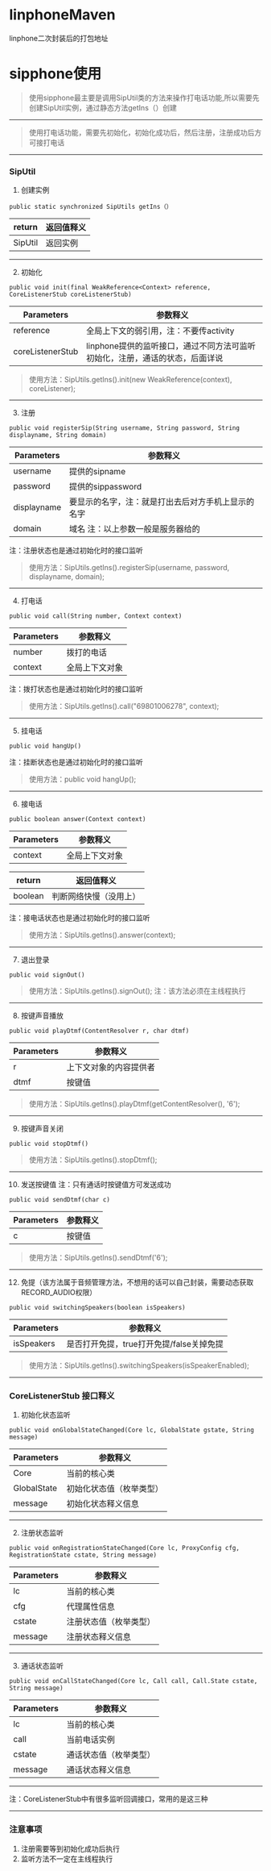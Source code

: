 # linphoneMaven
linphone二次封装后的打包地址
# sipphone使用
> 使用sipphone最主要是调用SipUtil类的方法来操作打电话功能,所以需要先创建SipUtil实例，通过静态方法getIns（）创建

---
> 使用打电话功能，需要先初始化，初始化成功后，然后注册，注册成功后方可接打电话

---
### SipUtil
1. 创建实例

```
public static synchronized SipUtils getIns（）
```
return  | 返回值释义
---|---
SipUtil | 返回实例

---
2. 初始化

```
public void init(final WeakReference<Context> reference,  CoreListenerStub coreListenerStub)
```
Parameters  |参数释义
---|---
reference | 全局上下文的弱引用，注：不要传activity
coreListenerStub|linphone提供的监听接口，通过不同方法可监听初始化，注册，通话的状态，后面详说
> 使用方法：SipUtils.getIns().init(new WeakReference<Context>(context), coreListener);
---
3. 注册

```
public void registerSip(String username, String password, String displayname, String domain)
```
Parameters  |参数释义
---|---
username | 提供的sipname
password | 提供的sippassword
displayname | 要显示的名字，注：就是打出去后对方手机上显示的名字
domain | 域名 注：以上参数一般是服务器给的
注：注册状态也是通过初始化时的接口监听
> 使用方法：SipUtils.getIns().registerSip(username,
                        password,
                        displayname,
                        domain);
---
4. 打电话

```
public void call(String number, Context context)
```
Parameters  |参数释义
---|---
number | 拨打的电话
context | 全局上下文对象

注：拨打状态也是通过初始化时的接口监听
> 使用方法：SipUtils.getIns().call("69801006278", context);

---

5. 挂电话

```
public void hangUp()
```


注：挂断状态也是通过初始化时的接口监听
> 使用方法：public void hangUp();
---
6. 接电话

```
public boolean answer(Context context)
```
Parameters  |参数释义
---|---
context | 全局上下文对象

return  | 返回值释义
---|---
boolean | 判断网络快慢（没用上）

注：接电话状态也是通过初始化时的接口监听
> 使用方法：SipUtils.getIns().answer(context);

---
7. 退出登录

```
public void signOut()
```

> 使用方法：SipUtils.getIns().signOut();
注：该方法必须在主线程执行

---
8. 按键声音播放

```
public void playDtmf(ContentResolver r, char dtmf)
```
Parameters  |参数释义
---|---
r | 上下文对象的内容提供者
dtmf | 按键值

> 使用方法：SipUtils.getIns().playDtmf(getContentResolver(), '6');

---
9. 按键声音关闭

```
public void stopDtmf()
```

> 使用方法：SipUtils.getIns().stopDtmf();

---
10. 发送按键值 注：只有通话时按键值方可发送成功

```
public void sendDtmf(char c)
```
Parameters  |参数释义
---|---
c | 按键值

> 使用方法：SipUtils.getIns().sendDtmf('6');

---

12. 免提（该方法属于音频管理方法，不想用的话可以自己封装，需要动态获取RECORD_AUDIO权限）

```
public void switchingSpeakers(boolean isSpeakers)
```
Parameters  |参数释义
---|---
isSpeakers | 是否打开免提，true打开免提/false关掉免提

> 使用方法：SipUtils.getIns().switchingSpeakers(isSpeakerEnabled);

---


### CoreListenerStub 接口释义 

1. 初始化状态监听
```
public void onGlobalStateChanged(Core lc, GlobalState gstate, String message)
```
Parameters  |参数释义
---|---
Core | 当前的核心类
GlobalState | 初始化状态值（枚举类型）
message | 初始化状态释义信息

---
2. 注册状态监听
```
public void onRegistrationStateChanged(Core lc, ProxyConfig cfg, RegistrationState cstate, String message)

```
Parameters  |参数释义
---|---
lc | 当前的核心类
cfg | 代理属性信息
cstate | 注册状态值（枚举类型）
message | 注册状态释义信息

---
3. 通话状态监听
```
public void onCallStateChanged(Core lc, Call call, Call.State cstate, String message) 

```
Parameters  |参数释义
---|---
lc | 当前的核心类
call | 当前电话实例
cstate | 通话状态值（枚举类型）
message | 通话状态释义信息

---
注：CoreListenerStub中有很多监听回调接口，常用的是这三种

---

### 注意事项
1. 注册需要等到初始化成功后执行
2. 监听方法不一定在主线程执行
